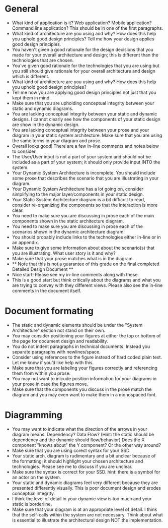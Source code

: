 # General
- What kind of application is it? Web application? Mobile application? Command line application? This should be in one of the first paragraphs.
- What kind of architecture are you using and why? How does this help you uphold good design principles? Tell me how your design applies good design principles.
- You haven't given a good rationale for the design decisions that you made for your overall architecture and design; this is different than the technologies that are chosen.
- You've given good rationale for the technologies that you are using but you still should give rationale for your overall architecture and design which is different.
- What kind of architecture are you using and why? How does this help you uphold good design principles?
- Tell me how you are applying good design principles not just that you kept them in mind.
- Make sure that you are upholding conceptual integrity between your static and dynamic diagrams.
- You are lacking conceptual integrity between your static and dynamic designs. I cannot clearly see how the components of your static design are show in the dynamic design.
- You are lacking conceptual integrity between your prose and your diagram in your static system architecture. Make sure that you are using the same terms in your diagram and prose.
- Overall looks good! There are a few in-line comments and notes below to consider.
- The User/User input is not a part of your system and should not be included as a part of your system; it should only provide input INTO the system.
- Your Dynamic System Architecture is incomplete. You should include some prose that describes the scenario that you are illustrating in your diagram.
- Your Dynamic System Architecture has a lot going on, consider simplifying to the major layer/components in your static design.
- Your Static System Architecture diagram is a bit difficult to read, consider re-organizing the components so that the interaction is more clear.
- You need to make sure you are discussing in prose each of the main components shown in the static architecture diagram.
- You need to make sure you are discussing in prose each of the scenarios shown in the dynamic architecture diagram.
- You should probably include links to the technologies either in-line or in an appendix.
- Make sure to give some information about about the scenario(s) that you are illustrating. What user story is it and why?
- Make sure that your prose matches what is in the diagram.
- ** Note that this is not a guarantee of this grade on the final completed Detailed Design Document **
- Nice start! Please see my in-line comments along with these.
- This is a good start but think critically about the diagrams and what you are trying to convey with they different views. Please also see the in-line comments in the document itself.

# Document formating
- The static and dynamic elements should be under the "System Architecture" section not stand on their own.
- You may consider positioning your figures at either the top or bottom of the page for document design and readability.
- You do not indent paragraphs in technical documents. Instead you separate paragraphs with newlines/space.
- Consider using references to the figure instead of hard coded plain text. Let me know if you’d like help with this.
- Make sure that you are labeling your figures correctly and referencing them from within you prose.
- You may not want to inlcude position information for your diagrams in your prose in case the figures move.
- Make sure that the components you discuss in the prose match the diagram and you may even want to make them in a monospaced font.

# Diagramming
- You may want to indicate what the direction of the arrows in your diagram means. Dependency? Data Flow? (Hint: the static should be dependency and the dynamic should flow/behavior) Does the X component "knows about" the Y component? Or the other way around?
- Make sure that you are using corect syntax for your SSD.
- Your  static arch. diagram is rudimentary and a bit unclear because of the formatting; it should highlight your chosen architecture and technologies. Please see me to discuss if you are unclear.
- Make sure the syntax is correct for your SSD. hint: there is a symbol for an actor on the system.
- Your static and dynamic diagrams feel very different because they are presented differently visually. This is poor document design and erodes conceptual integrity.
- I think the level of detail in your dynamic view is too much and your static is borderline.
-  Make sure that your diagram is at an appropriate level of detail. I think that the self-calls within the system are not necessary. Think about what is essential to illustrate the architectural design NOT the implementation.

